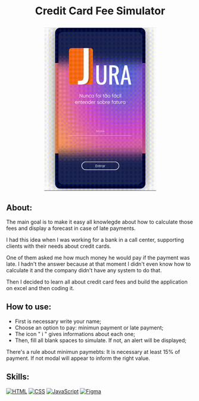 # <p align="center">Credit Card Fee Simulator</p>

<p align="center">
  <img src="jura.gif" width="300px">
</p>

## About:
The main goal is to make it easy all knowlegde about how to calculate those fees and display a forecast in case of late payments.

I had this idea when I was working for a bank in a call center, supporting clients with their needs about credit cards. 

One of them asked me how much money he would pay if the payment was late. I hadn't the answer because at that moment I didn't even know how to calculate it and the company
didn't have any system to do that.

Then I decided to learn all about credit card fees and build the application on excel and then coding it.

## How to use:

- First is necessary write your name;
- Choose an option to pay: minimun payment or late payment;
- The icon " i " gives informations about each one;
- Then, fill all blank spaces to simulate. If not, an alert will be displayed;

There's a rule about minimun paymebts:
It is necessary at least 15% of payment. If not modal will appear to inform the right value.

## Skills:

[![HTML](https://img.shields.io/badge/HTML-red?style=for-the-badge&logo=HTML5&labelColor=black)](https://github.com/JuniorMacedo91)
[![CSS](https://img.shields.io/badge/CSS3-blue?style=for-the-badge&logo=CSS3&labelColor=black)](https://github.com/JuniorMacedo91)
[![JavaScript](https://img.shields.io/badge/javascript-yellow?style=for-the-badge&logo=javascript&labelColor=black)](https://github.com/JuniorMacedo91)
[![Figma](https://img.shields.io/badge/figma-teal?style=for-the-badge&logo=figma&labelColor=black)](https://github.com/JuniorMacedo91)

